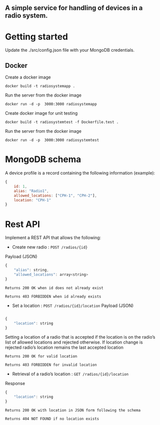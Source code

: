 ## A simple service for handling of devices in a radio system. 

# Getting started

Update the ./src/config.json file with your MongoDB credentials.
## Docker 

Create a docker image
```
docker build -t radiosystemapp .
```
Run the server from the docker image
```
docker run -d -p  3000:3000 radiosystemapp
```

Create docker image for unit testing
```
docker build -t radiosystemtest -f Dockerfile.test .
```
Run the server from the docker image
```
docker run -d -p  3000:3000 radiosystemtest
```


# MongoDB schema

A device profile is a record containing the following information (example):
```javascript
{
    id: 1,
    alias: "Radio1",
    allowed_locations: ["CPH-1", "CPH-2"],
    location: "CPH-1"
}
```

# Rest API

Implement a REST API that allows the following:

* Create new radio : `POST /radios/{id}`

Payload (JSON)
```javascript
{
    "alias": string,
    "allowed_locations": array<string>
}
```
`Returns 200 OK when id does not already exist`

`Returns 403 FORBIDDEN when id already exists`


* Set a location : `POST /radios/{id}/location`
Payload (JSON)
```javascript

{
    "location": string
}
```
Setting a location of a radio that is accepted if the location is on the radio’s list of allowed locations and rejected otherwise. If location change is rejected radio’s location remains the last accepted location

`Returns 200 OK for valid location`

`Returns 403 FORBIDDEN for invalid location`


* Retrieval of a radio’s location : `GET /radios/{id}/location`

Response
```javascript
{
    "location": string
}
```
`Returns 200 OK with location in JSON form following the schema`

`Returns 404 NOT FOUND if no location exists`
